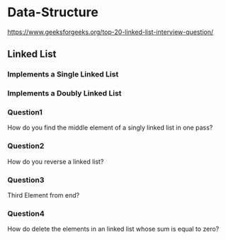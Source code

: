 # Data-Structure

https://www.geeksforgeeks.org/top-20-linked-list-interview-question/

## Linked List
### Implements a Single Linked List
### Implements a Doubly Linked List
### Question1 
How do you find the middle element of a singly linked list in one pass?
### Question2 
How do you reverse a linked list?
### Question3
Third Element from end?
### Question4
How do delete the elements in an linked list whose sum is equal to zero?

